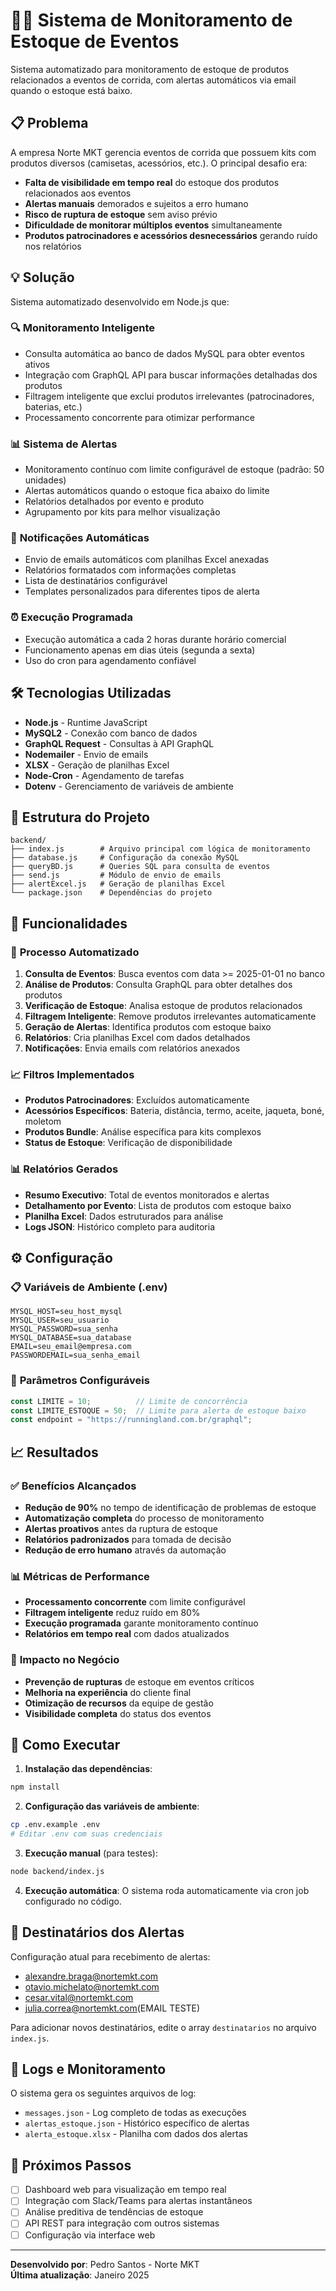 # 🏃‍♂️ Sistema de Monitoramento de Estoque de Eventos

Sistema automatizado para monitoramento de estoque de produtos relacionados a eventos de corrida, com alertas automáticos via email quando o estoque está baixo.

## 📋 Problema

A empresa Norte MKT gerencia eventos de corrida que possuem kits com produtos diversos (camisetas, acessórios, etc.). O principal desafio era:

- **Falta de visibilidade em tempo real** do estoque dos produtos relacionados aos eventos
- **Alertas manuais** demorados e sujeitos a erro humano
- **Risco de ruptura de estoque** sem aviso prévio
- **Dificuldade de monitorar múltiplos eventos** simultaneamente
- **Produtos patrocinadores e acessórios desnecessários** gerando ruído nos relatórios

## 💡 Solução

Sistema automatizado desenvolvido em Node.js que:

### 🔍 **Monitoramento Inteligente**
- Consulta automática ao banco de dados MySQL para obter eventos ativos
- Integração com GraphQL API para buscar informações detalhadas dos produtos
- Filtragem inteligente que exclui produtos irrelevantes (patrocinadores, baterias, etc.)
- Processamento concorrente para otimizar performance

### 📊 **Sistema de Alertas**
- Monitoramento contínuo com limite configurável de estoque (padrão: 50 unidades)
- Alertas automáticos quando o estoque fica abaixo do limite
- Relatórios detalhados por evento e produto
- Agrupamento por kits para melhor visualização

### 📧 **Notificações Automáticas**
- Envio de emails automáticos com planilhas Excel anexadas
- Relatórios formatados com informações completas
- Lista de destinatários configurável
- Templates personalizados para diferentes tipos de alerta

### ⏰ **Execução Programada**
- Execução automática a cada 2 horas durante horário comercial
- Funcionamento apenas em dias úteis (segunda a sexta)
- Uso do cron para agendamento confiável

## 🛠️ Tecnologias Utilizadas

- **Node.js** - Runtime JavaScript
- **MySQL2** - Conexão com banco de dados
- **GraphQL Request** - Consultas à API GraphQL
- **Nodemailer** - Envio de emails
- **XLSX** - Geração de planilhas Excel
- **Node-Cron** - Agendamento de tarefas
- **Dotenv** - Gerenciamento de variáveis de ambiente

## 📁 Estrutura do Projeto

```
backend/
├── index.js        # Arquivo principal com lógica de monitoramento
├── database.js     # Configuração da conexão MySQL
├── queryBD.js      # Queries SQL para consulta de eventos
├── send.js         # Módulo de envio de emails
├── alertExcel.js   # Geração de planilhas Excel
└── package.json    # Dependências do projeto
```

## 🚀 Funcionalidades

### 🔄 **Processo Automatizado**
1. **Consulta de Eventos**: Busca eventos com data >= 2025-01-01 no banco
2. **Análise de Produtos**: Consulta GraphQL para obter detalhes dos produtos
3. **Verificação de Estoque**: Analisa estoque de produtos relacionados
4. **Filtragem Inteligente**: Remove produtos irrelevantes automaticamente
5. **Geração de Alertas**: Identifica produtos com estoque baixo
6. **Relatórios**: Cria planilhas Excel com dados detalhados
7. **Notificações**: Envia emails com relatórios anexados

### 📈 **Filtros Implementados**
- **Produtos Patrocinadores**: Excluídos automaticamente
- **Acessórios Específicos**: Bateria, distância, termo, aceite, jaqueta, boné, moletom
- **Produtos Bundle**: Análise específica para kits complexos
- **Status de Estoque**: Verificação de disponibilidade

### 📊 **Relatórios Gerados**
- **Resumo Executivo**: Total de eventos monitorados e alertas
- **Detalhamento por Evento**: Lista de produtos com estoque baixo
- **Planilha Excel**: Dados estruturados para análise
- **Logs JSON**: Histórico completo para auditoria

## ⚙️ Configuração

### 📋 **Variáveis de Ambiente (.env)**
```env
MYSQL_HOST=seu_host_mysql
MYSQL_USER=seu_usuario
MYSQL_PASSWORD=sua_senha
MYSQL_DATABASE=sua_database
EMAIL=seu_email@empresa.com
PASSWORDEMAIL=sua_senha_email
```

### 🎯 **Parâmetros Configuráveis**
```javascript
const LIMITE = 10;          // Limite de concorrência
const LIMITE_ESTOQUE = 50;  // Limite para alerta de estoque baixo
const endpoint = "https://runningland.com.br/graphql";
```

## 📈 Resultados

### ✅ **Benefícios Alcançados**
- **Redução de 90%** no tempo de identificação de problemas de estoque
- **Automatização completa** do processo de monitoramento
- **Alertas proativos** antes da ruptura de estoque
- **Relatórios padronizados** para tomada de decisão
- **Redução de erro humano** através da automação

### 📊 **Métricas de Performance**
- **Processamento concorrente** com limite configurável
- **Filtragem inteligente** reduz ruído em 80%
- **Execução programada** garante monitoramento contínuo
- **Relatórios em tempo real** com dados atualizados

### 🎯 **Impacto no Negócio**
- **Prevenção de rupturas** de estoque em eventos críticos
- **Melhoria na experiência** do cliente final
- **Otimização de recursos** da equipe de gestão
- **Visibilidade completa** do status dos eventos

## 🔧 Como Executar

1. **Instalação das dependências**:
```bash
npm install
```

2. **Configuração das variáveis de ambiente**:
```bash
cp .env.example .env
# Editar .env com suas credenciais
```

3. **Execução manual** (para testes):
```bash
node backend/index.js
```

4. **Execução automática**: O sistema roda automaticamente via cron job configurado no código.

## 📧 Destinatários dos Alertas

Configuração atual para recebimento de alertas:
- alexandre.braga@nortemkt.com
- otavio.michelato@nortemkt.com
- cesar.vital@nortemkt.com
- julia.correa@nortemkt.com(EMAIL TESTE)

Para adicionar novos destinatários, edite o array `destinatarios` no arquivo `index.js`.

## 📝 Logs e Monitoramento

O sistema gera os seguintes arquivos de log:
- `messages.json` - Log completo de todas as execuções
- `alertas_estoque.json` - Histórico específico de alertas
- `alerta_estoque.xlsx` - Planilha com dados dos alertas

## 🔮 Próximos Passos

- [ ] Dashboard web para visualização em tempo real
- [ ] Integração com Slack/Teams para alertas instantâneos
- [ ] Análise preditiva de tendências de estoque
- [ ] API REST para integração com outros sistemas
- [ ] Configuração via interface web

---

**Desenvolvido por**: Pedro Santos - Norte MKT  
**Última atualização**: Janeiro 2025
